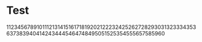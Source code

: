 # Test

1123456789101112131415161718192021222324252627282930313233343536373839404142434445464748495051525354555657585960